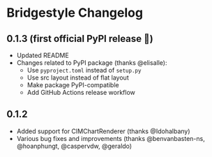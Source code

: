 Bridgestyle Changelog
=====================

0.1.3 (first official PyPI release 🥳)
--------------------------------------
- Updated README
- Changes related to PyPI package (thanks @elisalle):
  - Use `pyproject.toml` instead of `setup.py`
  - Use src layout instead of flat layout
  - Make package PyPI-compatible
  - Add GitHub Actions release workflow

0.1.2
-----
- Added support for CIMChartRenderer (thanks @Idohalbany)
- Various bug fixes and improvements (thanks @benvanbasten-ns, @hoanphungt, @caspervdw, @geraldo)